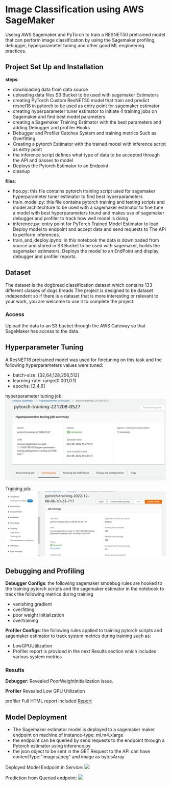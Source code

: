 # Image Classification using AWS SageMaker

Useing AWS Sagemaker and PyTorch to train a RESNET50 pretrained model that can perform image classification by using the Sagemaker profiling, debugger, hyperparameter tuning and other good ML engineering practices. 

## Project Set Up and Installation
**steps**:
- downloading data from data source 
- uploading data files S3 Bucket to be used with sagemaker Estimators
- creating PyTorch Custom ResNET50 model that train and predict resnet18 in pytorch to be used as entry point for sagemaker estimator
- creating hyperparameter tuner estimator to initiate 4 training jobs on Sagemaker and find best model parameters
- creating a Sagemaker Training Estimator with the best parameters and adding Debugger and profiler Hooks
- Debugger and Profiler Catches System and training metrics Such as Overfitting.
- Creating a pytorch Estimator with the trained model with inference script as entry point
- the inference script defines what type of data to be accepted through the API and passes to model
- Deploys the Pytorch Estimator to an Endpoint
- cleanup

**files**:
- hpo.py: this file contains pytorch training script used for sagemaker hyperparameter tuner estimator to find best hyperparameters
- train_model.py: this file contains pytorch training and testing scripts and model architechture to be used with a sagemaker estimator to fine tune a model with best hyperparameters found and makes use of sagemaker debugger and profiler to track how well model is doing
- inference.py: entry point for PyTorch Trained Model Estimator to load Deploy model to endpoint and accept data and send requests to The API to perform inferences.
- train_and_deploy.ipynb: in this notebook the data is downloaded from source and stored in S3 Bucket to be used with sagemaker, builds the sagemaker estimators, Deploys the model to an EndPoint and display debugger and profiler reports.

## Dataset
The dataset is the dogbreed classification dataset which contains 133 different classes of dogs breads
The project is designed to be dataset independent so if there is a dataset that is more interesting or relevant to your work, you are welcome to use it to complete the project.

### Access
Upload the data to an S3 bucket through the AWS Gateway so that SageMaker has access to the data. 

## Hyperparameter Tuning
A ResNET18 pretrained model was used for finetuning on this task and the following hyperparameters values were tuned:
- batch-size: [32,64,128,256,512]
- learning-rate: range(0.001,0.1)
- epochs: [2,4,6]

hyperparameter tuning job:
![](./imgs/tuning-job.png)

Training job:
![](./imgs/training-job.png)

## Debugging and Profiling
**Debugger Configs**: the following sagemaker smdebug rules are hooked to the training pytorch scripts and the sagemaker estimator in the notebook to track the following metrics during training
- vanishing gradient
- overfitting
- poor weight initialization
- overtraining

**Profiler Configs**: the following rules applied to training pytorch scripts and sagemaker estimator to track system metrics during training such as:
- LowGPUUtilization
- Profiler report is provided in the next Results section which includes various system metrics

### Results
**Debugger**: Revealed PoorWeightInitialization issue.

**Profiler** Revealed Low GPU Utilization

profiler Full HTML report included [Report](./profiler-report.html)


## Model Deployment
- The Sagemaker estimator model is deployed to a sagemaker maker endpoint on machine of instance-type: ml.m4.xlarge 
- the endpoint can be queried by send requests to the endpoint through a Pytorch estimator using inference.py
- the json object to be sent in the GET Request to the API can have contentType:"images/jpeg" and image as bytesArray

Deployed Model Endpoint in Service:
![]('imgs/model-endpoint.png')

Prediction from Queried endpoint:
![]('imgs/prediction.png')
